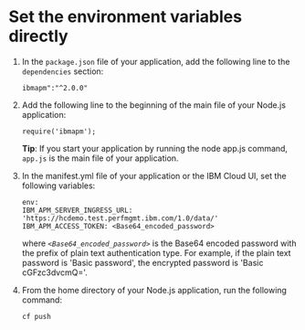# Set the environment variables directly

1. In the `package.json` file of your application, add the following line to the `dependencies` section:
    ```
    ibmapm":"^2.0.0"
    ```
2. Add the following line to the beginning of the main file of your Node.js
application:
    ```
    require('ibmapm');
    ```
    
    **Tip**: If you start your application by running the node app.js command, `app.js` is the main file of your application.
3. In the manifest.yml file of your application or the IBM Cloud UI, set the following variables:
    ```
    env:
    IBM_APM_SERVER_INGRESS_URL: 'https://hcdemo.test.perfmgmt.ibm.com/1.0/data/'
    IBM_APM_ACCESS_TOKEN: <Base64_encoded_password>
    ```
    where *`<Base64_encoded_password>`* is the Base64 encoded password with the prefix of plain text authentication type. For example, if the plain text password is 'Basic password', the encrypted password is 'Basic cGFzc3dvcmQ='.

4. From the home directory of your Node.js application, run the following
command:
    ```
    cf push
    ```
